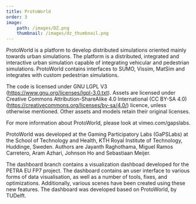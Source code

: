 ```yaml
---
title: ProtoWorld
order: 3
image: 
    path: /images/DZ.png
    thumbnail: /images/dz_thumbnail.png
---
```

ProtoWorld is a platform to develop distributed simulations oriented mainly towards urban simulations. The platform is a distributed, integrated and interactive urban simulation capable of integrating vehicular and pedestrian simulations. ProtoWorld contains interfaces to SUMO, Vissim, MatSim and integrates with custom pedestrian simulations.

The code is licensed under GNU LGPL V3 (https://www.gnu.org/licenses/lgpl-3.0.txt). Assets are licensed under Creative Commons Attribution-ShareAlike 4.0 International (CC BY-SA 4.0)(https://creativecommons.org/licenses/by-sa/4.0/) licence, unless otherwise mentioned. Other assets and models retain their original licenses. 

For more information about ProtoWorld, please look at vimeo.com/gapslabs.

ProtoWorld was developed at the Gaming Participatory Labs (GaPSLabs) at the School of Technology and Health, KTH Royal Institute of Technology, Huddinge, Sweden. Authors are Jayanth Raghothama, Miguel Ramos Carretero, Aram Azhari, Johnson Ho and Sebastiaan Meijer.

The dashboard branch contains a visualization dashboad developed for the PETRA EU FP7 project. The dashboard contains an user interface to various forms of data visualisation, as well as a number of tools, fixes, and optimizations. Additionally, various scenes have been created using these new features. The dashboard was developed based on ProtoWorld, by TUDelft. 

